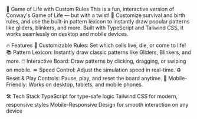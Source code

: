 
🌱 Game of Life with Custom Rules
This is a fun, interactive version of Conway's Game of Life — but with a twist! 🎉 Customize survival and birth rules, and use the built-in pattern lexicon to instantly draw popular patterns like gliders, blinkers, and more. Built with TypeScript and Tailwind CSS, it works seamlessly on desktop and mobile devices.

🔥 Features
🧪 Customizable Rules: Set which cells live, die, or come to life!
📚 Pattern Lexicon: Instantly draw classic patterns like Gliders, Blinkers, and more.
🖱️ Interactive Board: Draw patterns by clicking, dragging, or swiping on mobile.
⏩ Speed Control: Adjust the simulation speed in real-time.
♻️ Reset & Play Controls: Pause, play, and reset the board anytime.
📱 Mobile-Friendly: Works on desktop, tablets, and mobile phones.

🛠️ Tech Stack
TypeScript for type-safe logic
Tailwind CSS for modern, responsive styles
Mobile-Responsive Design for smooth interaction on any device


